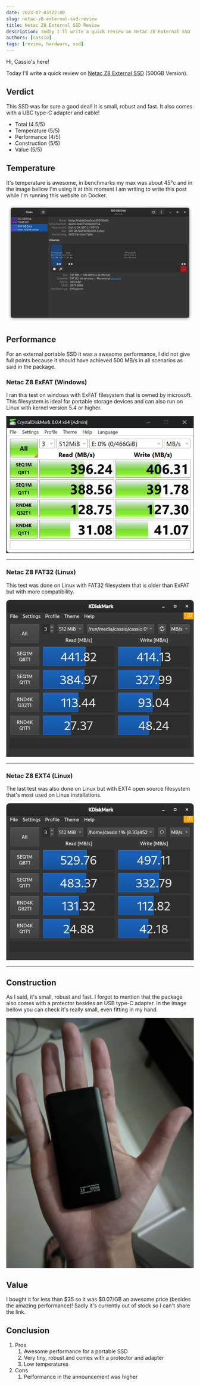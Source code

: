 ```yaml
---
date: 2023-07-03T22:00
slug: netac-z8-external-ssd-review
title: Netac Z8 External SSD Review
description: Today I'll write a quick review on Netac Z8 External SSD
authors: [cassio]
tags: [review, hardware, ssd]
---
```


Hi, Cassio's here!

Today I'll write a quick review on [Netac Z8 External SSD](https://www.netac.com/product/Z8-79.html) (500GB Version).

<!-- truncate -->

## Verdict

This SSD was for sure a good deal! It is small, robust and fast. It also comes with a UBC type-C adapter and cable!

- Total (4.5/5)
- Temperature (5/5)
- Performance (4/5)
- Construction (5/5)
- Value (5/5)

## Temperature

It's temperature is awesome, in benchmarks my max was about 45°c and in the image bellow I'm using it at this moment I am writing to write this post while I'm running this website on Docker.

![Netac Z8 External SSD Temperature](netac-z8-temperature.png)

## Performance

For an external portable SSD it was a awesome performance, I did not give full points because it should have achieved 500 MB/s  in all scenarios as said in the package.

### Netac Z8 ExFAT (Windows)

I ran this test on windows with ExFAT filesystem that is owned by microsoft. This filesystem is ideal for portable storage devices and can also run on Linux with kernel version 5.4 or higher.

![Netac Z8 ExFAT](netac-z8-exfat.png)

---

### Netac Z8 FAT32 (Linux)

This test was done on Linux with FAT32 filesystem that is older than ExFAT but with more compatibility.

![Netac Z8 FAT32](netac-z8-fat32.png)

---

### Netac Z8 EXT4 (Linux)

The last test was also done on Linux but with EXT4 open source filesystem that's most used on Linux installations.

![Netac Z8 EXT4](netac-z8-ext4.png)

---

## Construction

As I said, it's small, robust and fast. I forgot to mention that the package also comes with a protector besides an USB type-C adapter. In the image bellow you can check it's really small, even fitting in my hand.

![Netac Z8](netac-z8.webp)

## Value

I bought it for less than $35 so it was $0.07/GB an awesome price (besides the amazing performance)! Sadly it's currently out of stock so I can't share the link.

## Conclusion

1. Pros
   1. Awesome performance for a portable SSD
   2. Very tiny, robust and comes with a protector and adapter
   3. Low temperatures
2. Cons
   1. Performance in the announcement was higher
